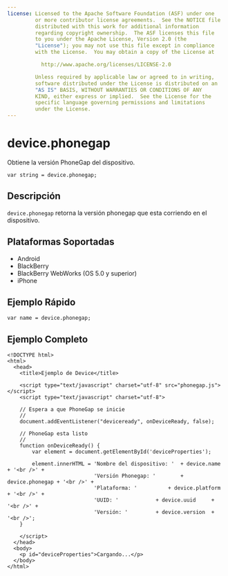 ```yaml
---
license: Licensed to the Apache Software Foundation (ASF) under one
         or more contributor license agreements.  See the NOTICE file
         distributed with this work for additional information
         regarding copyright ownership.  The ASF licenses this file
         to you under the Apache License, Version 2.0 (the
         "License"); you may not use this file except in compliance
         with the License.  You may obtain a copy of the License at

           http://www.apache.org/licenses/LICENSE-2.0

         Unless required by applicable law or agreed to in writing,
         software distributed under the License is distributed on an
         "AS IS" BASIS, WITHOUT WARRANTIES OR CONDITIONS OF ANY
         KIND, either express or implied.  See the License for the
         specific language governing permissions and limitations
         under the License.
---
```


device.phonegap
===============

Obtiene la versión PhoneGap del dispositivo.

    var string = device.phonegap;
    
Descripción
-----------

`device.phonegap` retorna la versión phonegap que esta corriendo en el dispositivo.

Plataformas Soportadas
----------------------

- Android
- BlackBerry
- BlackBerry WebWorks (OS 5.0 y superior)
- iPhone

Ejemplo Rápido
--------------

    var name = device.phonegap;

Ejemplo Completo
----------------

    <!DOCTYPE html>
    <html>
      <head>
        <title>Ejemplo de Device</title>

        <script type="text/javascript" charset="utf-8" src="phonegap.js"></script>
        <script type="text/javascript" charset="utf-8">

        // Espera a que PhoneGap se inicie
        //
        document.addEventListener("deviceready", onDeviceReady, false);

        // PhoneGap esta listo
        //
        function onDeviceReady() {
            var element = document.getElementById('deviceProperties');
    
            element.innerHTML = 'Nombre del dispositivo: '	+ device.name     + '<br />' + 
                                'Versión Phonegap: '		+ device.phonegap + '<br />' + 
                                'Plataforma: '			+ device.platform + '<br />' + 
                                'UUID: '			+ device.uuid     + '<br />' + 
                                'Versión: '			+ device.version  + '<br />';
        }

        </script>
      </head>
      <body>
        <p id="deviceProperties">Cargando...</p>
      </body>
    </html>
    
